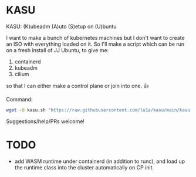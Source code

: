 # KASU
KASU: (K)ubeadm (A)uto (S)etup on (U)buntu

I want to make a bunch of kubernetes machines but I don't want to create an ISO with everything loaded on it.
So I'll make a script which can be run on a fresh install of JJ Ubuntu, to give me:
1. containerd
2. kubeadm
3. cilium

so that I can either make a control plane or join into one. 👍

Command:
```bash
wget -O kasu.sh "https://raw.githubusercontent.com/lu1a/kasu/main/kasu.sh" && chmod +x kasu.sh && ./kasu.sh
```

Suggestions/help/PRs welcome!

# TODO
- add WASM runtime under containerd (in addition to runc), and load up the runtime class into the cluster automatically on CP init.
